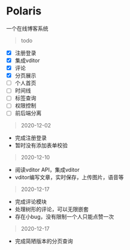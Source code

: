 # Polaris
一个在线博客系统
> todo 
- [x] 注册登录
- [x] 集成vditor
- [x] 评论
- [x] 分页展示
- [ ] 个人首页
- [ ] 时间线
- [ ] 标签查询
- [ ] 权限控制
- [ ] 前后端分离
> 2020-12-02
+ 完成注册登录
+ 暂时没有添加表单校验
> 2020-12-10
+ 阅读vditor API，集成vditor
+ vditor编写文章，实时保存，上传图片，语音等
> 2020-12-17
+ 完成评论模块
+ 处理树形的评论，可以无限嵌套
+ 存在小bug，没有限制一个人只能点赞一次
> 2020-12-17
+ 完成简陋版本的分页查询